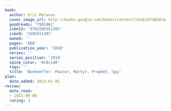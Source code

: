 ```yaml
---
book:
  author: Eric Metaxas
  cover_image_url: http://books.google.com/books/content?id=QiGFtQEACAAJ&printsec=frontcover&img=1&zoom=1&source=gbs_api
  goodreads: '7501962'
  isbn13: '9781595551382'
  isbn9: '1595551387'
  owned: ''
  pages: '608'
  publication_year: '2010'
  series: ''
  series_position: '2010'
  spine_color: '#c8ccd0'
  tags: ''
  title: 'Bonhoeffer: Pastor, Martyr, Prophet, Spy'
plan:
  date_added: 2023-01-01
review:
  date_read:
  - 2011-09-09
  rating: 3
---
```


